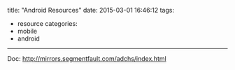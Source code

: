 title: "Android Resources"
date: 2015-03-01 16:46:12
tags:
- resource
categories:
- mobile
- android

---
Doc:
http://mirrors.segmentfault.com/adchs/index.html
